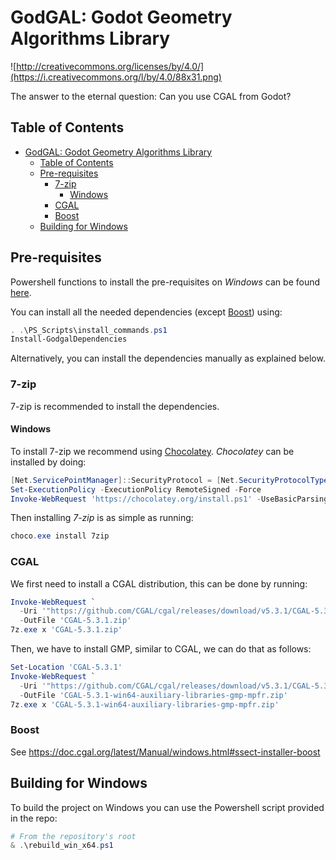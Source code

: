 # GodGAL: Godot Geometry Algorithms Library

![http://creativecommons.org/licenses/by/4.0/](https://i.creativecommons.org/l/by/4.0/88x31.png)

The answer to the eternal question: Can you use CGAL from Godot?

## Table of Contents

- [GodGAL: Godot Geometry Algorithms Library](#godgal-godot-geometry-algorithms-library)
  - [Table of Contents](#table-of-contents)
  - [Pre-requisites](#pre-requisites)
    - [7-zip](#7-zip)
      - [Windows](#windows)
    - [CGAL](#cgal)
    - [Boost](#boost)
  - [Building for Windows](#building-for-windows)

## Pre-requisites

Powershell functions to install the pre-requisites on *Windows* can be found [here](https://github.com/islaterm/godgal/blob/master/PS_Scripts/install_commands.ps1).

You can install all the needed dependencies (except [Boost](#boost)) using:
```powershell
. .\PS_Scripts\install_commands.ps1
Install-GodgalDependencies
```

Alternatively, you can install the dependencies manually as explained below.

### 7-zip

7-zip is recommended to install the dependencies.

#### Windows

To install 7-zip we recommend using [Chocolatey](https://chocolatey.org).
*Chocolatey* can be installed by doing:
```powershell
[Net.ServicePointManager]::SecurityProtocol = [Net.SecurityProtocolType]::Tls12
Set-ExecutionPolicy -ExecutionPolicy RemoteSigned -Force
Invoke-WebRequest 'https://chocolatey.org/install.ps1' -UseBasicParsing | Invoke-Expression
```

Then installing *7-zip* is as simple as running:

```powershell
choco.exe install 7zip
```

### CGAL

We first need to install a CGAL distribution, this can be done by running:
```powershell
Invoke-WebRequest `
  -Uri '"https://github.com/CGAL/cgal/releases/download/v5.3.1/CGAL-5.3.1.zip' `
  -OutFile 'CGAL-5.3.1.zip'
7z.exe x 'CGAL-5.3.1.zip'
```

Then, we have to install GMP, similar to CGAL, we can do that as follows:
```powershell
Set-Location 'CGAL-5.3.1'
Invoke-WebRequest `
  -Uri '"https://github.com/CGAL/cgal/releases/download/v5.3.1/CGAL-5.3.1-win64-auxiliary-libraries-gmp-mpfr.zip' `
  -OutFile 'CGAL-5.3.1-win64-auxiliary-libraries-gmp-mpfr.zip'
7z.exe x 'CGAL-5.3.1-win64-auxiliary-libraries-gmp-mpfr.zip'
```

### Boost

See https://doc.cgal.org/latest/Manual/windows.html#ssect-installer-boost

## Building for Windows

To build the project on Windows you can use the Powershell script provided in the repo:
```powershell
# From the repository's root
& .\rebuild_win_x64.ps1
```
